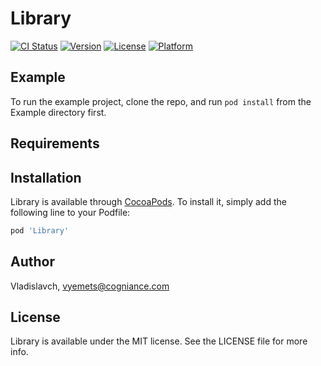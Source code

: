 # Library

[![CI Status](https://img.shields.io/travis/Vladislavch/Library.svg?style=flat)](https://travis-ci.org/Vladislavch/Library)
[![Version](https://img.shields.io/cocoapods/v/Library.svg?style=flat)](https://cocoapods.org/pods/Library)
[![License](https://img.shields.io/cocoapods/l/Library.svg?style=flat)](https://cocoapods.org/pods/Library)
[![Platform](https://img.shields.io/cocoapods/p/Library.svg?style=flat)](https://cocoapods.org/pods/Library)

## Example

To run the example project, clone the repo, and run `pod install` from the Example directory first.

## Requirements

## Installation

Library is available through [CocoaPods](https://cocoapods.org). To install
it, simply add the following line to your Podfile:

```ruby
pod 'Library'
```

## Author

Vladislavch, vyemets@cogniance.com

## License

Library is available under the MIT license. See the LICENSE file for more info.

